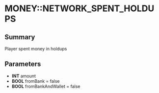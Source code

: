 # MONEY::NETWORK_SPENT_HOLDUPS

## Summary
Player spent money in holdups

## Parameters
* **INT** amount
* **BOOL** fromBank = false
* **BOOL** fromBankAndWallet = false